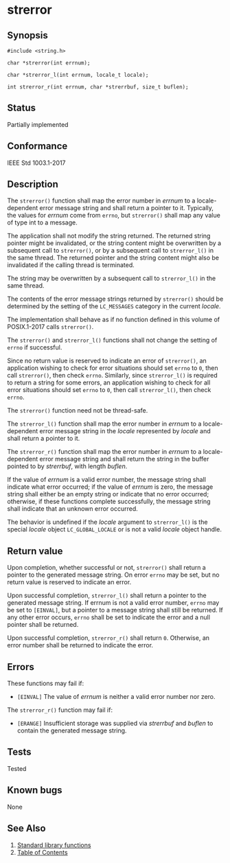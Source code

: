 # strerror

## Synopsis

`#include <string.h>`

`char *strerror(int errnum);`

`char *strerror_l(int errnum, locale_t locale);`

`int strerror_r(int errnum, char *strerrbuf, size_t buflen);`

## Status

Partially implemented

## Conformance

IEEE Std 1003.1-2017

## Description

The `strerror()` function shall map the error number in _errnum_ to a locale-dependent error message string and shall
return a pointer to it. Typically, the values for _errnum_ come from `errno`, but `strerror()` shall map any value of
type int to a message.

The application shall not modify the string returned. The returned string pointer might be invalidated, or the string
content might be overwritten by a subsequent call to `strerror()`, or by a subsequent call to `strerror_l()` in the same
thread. The returned pointer and the string content might also be invalidated if the calling thread is terminated.

The string may be overwritten by a subsequent call to `strerror_l()` in the same thread.

The contents of the error message strings returned by `strerror()` should be determined by the setting of the
`LC_MESSAGES` category in the current _locale_.

The implementation shall behave as if no function defined in this volume of POSIX.1-2017 calls `strerror()`.

The `strerror()` and `strerror_l()` functions shall not change the setting of `errno` if successful.

Since no return value is reserved to indicate an error of `strerror()`, an application wishing to check for error
situations should set `errno` to `0`, then call `strerror()`, then check `errno`. Similarly, since `strerror_l()` is
required to return a string for some errors, an application wishing to check for all error situations should set `errno`
to `0`, then call `strerror_l()`, then check `errno`.

The `strerror()` function need not be thread-safe.

The `strerror_l()` function shall map the error number in _errnum_ to a locale-dependent error message string in the
_locale_ represented by _locale_ and shall return a pointer to it.

The `strerror_r()` function shall map the error number in _errnum_ to a locale-dependent error message string and shall
return the string in the buffer pointed to by _strerrbuf_, with length _buflen_.

If the value of _errnum_ is a valid error number, the message string shall indicate what error occurred; if the value of
_errnum_ is zero, the message string shall either be an empty string or indicate that no error occurred; otherwise, if
these functions complete successfully, the message string shall indicate that an unknown error occurred.

The behavior is undefined if the _locale_ argument to `strerror_l()` is the special _locale_ object `LC_GLOBAL_LOCALE`
or is not a valid _locale_ object handle.

## Return value

Upon completion, whether successful or not, `strerror()` shall return a pointer to the generated message string. On
error `errno` may be set, but no return value is reserved to indicate an error.

Upon successful completion, `strerror_l()` shall return a pointer to the generated message string. If errnum is not a
valid error number, `errno` may be set to `[EINVAL]`, but a pointer to a message string shall still be returned. If any
other error occurs, `errno` shall be set to indicate the error and a null pointer shall be returned.

Upon successful completion, `strerror_r()` shall return `0`. Otherwise, an error number shall be returned to indicate
the error.

## Errors

These functions may fail if:

- `[EINVAL]` The value of _errnum_ is neither a valid error number nor zero.

The `strerror_r()` function may fail if:

- `[ERANGE]` Insufficient storage was supplied via _strerrbuf_ and _buflen_ to contain the generated message string.

## Tests

Tested

## Known bugs

None

## See Also

1. [Standard library functions](../README.md)
2. [Table of Contents](../../../README.md)
